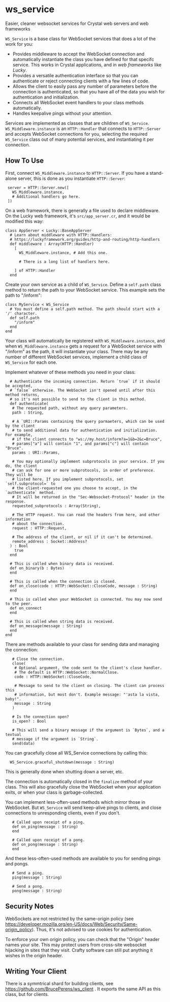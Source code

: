 # ws_service
Easier, cleaner websocket services for Crystal web servers and web frameworks

`WS_Service` is a base class for WebSocket services
that does a lot of the work for you:
* Provides middleware to accept the WebSocket connection and automatically
  instantiate the class you have defined for that specifc service.
  This works in Crystal applications, and in _web frameworks_ like *Lucky*.
* Provides a versatile authentication interface so that you can authenticate
  or reject connecting clients with a few lines of code.
* Allows the client to easily pass any number of parameters before the connection
  is authenticated, so that you have all of the data you wish for authentication
  and initialization.
* Connects all WebSocket event handlers to your class methods automatically.
* Handles keepalive pings without your attention.

Services are implemented as classes that are children of `WS_Service`.
`WS_Middleware.instance` is an `HTTP::Handler` that connects to `HTTP::Server` and
accepts WebSocket connections for you, selecting the required `WS_Service` class
out of many potential services, and instantiating it per connection.

## How To Use
First, connect `WS_Middleware.instance` to `HTTP::Server`. If you have
a stand-alone server, this is done as you instantiate `HTTP::Server`:
```crystal
 server = HTTP::Server.new([
   WS_Middleware.instance,
   # Additional handlers go here.
 ])
```
On a web framework, there is generally a file used to declare middleware. On
the Lucky web framework, it's `src/app_server.cr`, and it would be modified
this way:
```crystal
class AppServer < Lucky::BaseAppServer
  # Learn about middleware with HTTP::Handlers:
  # https://luckyframework.org/guides/http-and-routing/http-handlers
  def middleware : Array(HTTP::Handler)
    [
      WS_Middleware.instance, # Add this one.

      # There is a long list of handlers here.

    ] of HTTP::Handler
  end
```

Create your own service as a child of `WS_Service`. Define a `self.path` class
method to return the path to your WebSocket service. This example sets the
path to "/inform":
```crystal
class MyService < WS_Service
  # You must define a self.path method. The path should start with a '/' character.
  def self.path
    "/inform"
  end
end
```
Your class will automatically be registered with `WS_Middleware.instance`, and when
`WS_Middleware.instance` gets a request for a WebSocket service with "/inform" as
the path, it will instantiate your class. There may be any number of different
WebSocket services, implement a child class of `WS_Service` for each one.

Implement whatever of these methods you need in your class:
```crystal
  # Authenticate the incoming connection. Return `true` if it should be accepted,
  # `false` otherwise. The WebSocket isn't opened until after this method returns,
  # so it's not possible to send to the client in this method.
  def authenticate(
   # The requested path, without any query parameters.
   path : String,

   # A `URI::Params containing the query parmaeters, which can be used by the client
   # to send additional data for authentication and initialization. For example,
   # if the client connects to "ws://my.host/inform?a=1&b=2&c=Bruce",
   # params["a"] will contain "1", and params["c"] will contain "Bruce".
   params : URI::Params,

   # You may optionally implement subprotocols in your service. If you do, the client
   # can ask for one or more subprotocols, in order of preference. They will be
   # listed here. If you implement subprotocols, set `self.subprotocol=` to
   # the client-requested one you choose to accept, in the `authenticate` method.
   # It will be returned in the "Sec-Websocket-Protocol" header in the response.
   requested_subprotocols : Array(String),

   # The HTTP request. You can read the headers from here, and other information
   # about the connection.
   request : HTTP::Request,

   # The address of the client, or nil if it can't be determined.
   remote_address : Socket::Address?
  ) : Bool
    true
  end

  # This is called when binary data is received.
  def on_binary(b : Bytes)
  end

  # This is called when the connection is closed.
  def on_close(code : HTTP::WebSocket::CloseCode, message : String)
  end

  # This is called when your WebSocket is connected. You may now send to the peer.
  def on_connect
  end

  # This is called when string data is received.
  def on_message(message : String)
  end
end
```


There are methods available to your class for sending data and managing the
connection:
```crystal
   # Close the connection.
   close(
    # Optional argument, the code sent to the client's close handler.
    # The default is HTTP::WebSocket::NormalClose.
    code : HTTP::WebSocket::CloseCode,

    # Message to send to the client on closing. The client can process this
    # information, but most don't. Example message: "'asta la vista, baby!".
    message : String
   )

   # Is the connection open?
   is_open? : Bool

   # This will send a binary message if the argument is `Bytes`, and a textual
   # message if the argument is `String`.
   send(data)
```

You can gracefully close all WS_Service connections by calling this:
```crystal
  WS_Service.graceful_shutdown(message : String)
```
This is generally done when shutting down a server, etc.

The connection is automatically closed in the `finalize` method of your class.
This will also gracefully close the WebSocket when your application exits, or when
your class is garbage-collected.

You can implement less-often-used methods which mirror those in WebSocket. But
`WS_Service` will send keep-alive pings to clients, and close connections to
unresponding clients, even if you don't.
```crystal
   # Called upon receipt of a ping.
   def on_ping(message : String)
   end

   # Called upon receipt of a pong.
   def on_pong(message : String)
   end
```
And these less-often-used methods are available to you for sending pings and
pongs.
```crystal
   # Send a ping.
   ping(message : String)

   # Send a pong.
   pong(message : String)
```
## Security Notes
WebSockets are not restricted by the same-origin policy
(see https://developer.mozilla.org/en-US/docs/Web/Security/Same-origin_policy).
Thus, it's not advised to use cookies for authentication.

To enforce your own origin policy, you can check
that the "Origin" header names your site. This may protect users from
cross-site websocket hijacking in sites that they visit. Crafty software can
still put anything it wishes in the origin header.

## Writing Your Client

There is a symmtrical shard for building clients, see
https://github.com/BrucePerens/ws_client .
It exports the same API as this class, but for clients.
